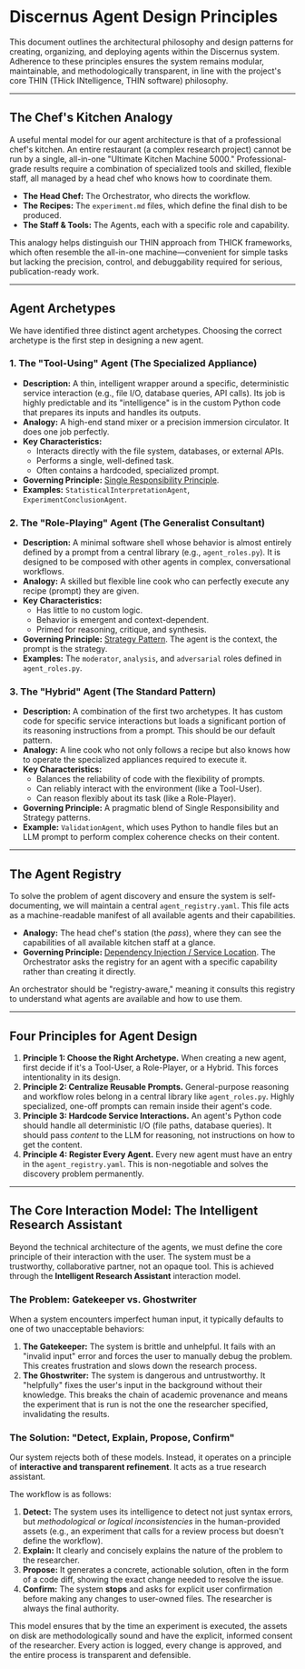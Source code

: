 # Discernus Agent Design Principles

This document outlines the architectural philosophy and design patterns for creating, organizing, and deploying agents within the Discernus system. Adherence to these principles ensures the system remains modular, maintainable, and methodologically transparent, in line with the project's core THIN (THick INtelligence, THIN software) philosophy.

---

## The Chef's Kitchen Analogy

A useful mental model for our agent architecture is that of a professional chef's kitchen. An entire restaurant (a complex research project) cannot be run by a single, all-in-one "Ultimate Kitchen Machine 5000." Professional-grade results require a combination of specialized tools and skilled, flexible staff, all managed by a head chef who knows how to coordinate them.

-   **The Head Chef:** The Orchestrator, who directs the workflow.
-   **The Recipes:** The `experiment.md` files, which define the final dish to be produced.
-   **The Staff & Tools:** The Agents, each with a specific role and capability.

This analogy helps distinguish our THIN approach from THICK frameworks, which often resemble the all-in-one machine—convenient for simple tasks but lacking the precision, control, and debuggability required for serious, publication-ready work.

---

## Agent Archetypes

We have identified three distinct agent archetypes. Choosing the correct archetype is the first step in designing a new agent.

### 1. The "Tool-Using" Agent (The Specialized Appliance)

-   **Description:** A thin, intelligent wrapper around a specific, deterministic service interaction (e.g., file I/O, database queries, API calls). Its job is highly predictable and its "intelligence" is in the custom Python code that prepares its inputs and handles its outputs.
-   **Analogy:** A high-end stand mixer or a precision immersion circulator. It does one job perfectly.
-   **Key Characteristics:**
    -   Interacts directly with the file system, databases, or external APIs.
    -   Performs a single, well-defined task.
    -   Often contains a hardcoded, specialized prompt.
-   **Governing Principle:** [Single Responsibility Principle](https://en.wikipedia.org/wiki/Single-responsibility_principle).
-   **Examples:** `StatisticalInterpretationAgent`, `ExperimentConclusionAgent`.

### 2. The "Role-Playing" Agent (The Generalist Consultant)

-   **Description:** A minimal software shell whose behavior is almost entirely defined by a prompt from a central library (e.g., `agent_roles.py`). It is designed to be composed with other agents in complex, conversational workflows.
-   **Analogy:** A skilled but flexible line cook who can perfectly execute any recipe (prompt) they are given.
-   **Key Characteristics:**
    -   Has little to no custom logic.
    -   Behavior is emergent and context-dependent.
    -   Primed for reasoning, critique, and synthesis.
-   **Governing Principle:** [Strategy Pattern](https://en.wikipedia.org/wiki/Strategy_pattern). The agent is the context, the prompt is the strategy.
-   **Examples:** The `moderator`, `analysis`, and `adversarial` roles defined in `agent_roles.py`.

### 3. The "Hybrid" Agent (The Standard Pattern)

-   **Description:** A combination of the first two archetypes. It has custom code for specific service interactions but loads a significant portion of its reasoning instructions from a prompt. This should be our default pattern.
-   **Analogy:** A line cook who not only follows a recipe but also knows how to operate the specialized appliances required to execute it.
-   **Key Characteristics:**
    -   Balances the reliability of code with the flexibility of prompts.
    -   Can reliably interact with the environment (like a Tool-User).
    -   Can reason flexibly about its task (like a Role-Player).
-   **Governing Principle:** A pragmatic blend of Single Responsibility and Strategy patterns.
-   **Example:** `ValidationAgent`, which uses Python to handle files but an LLM prompt to perform complex coherence checks on their content.

---

## The Agent Registry

To solve the problem of agent discovery and ensure the system is self-documenting, we will maintain a central `agent_registry.yaml`. This file acts as a machine-readable manifest of all available agents and their capabilities.

-   **Analogy:** The head chef's station (the *pass*), where they can see the capabilities of all available kitchen staff at a glance.
-   **Governing Principle:** [Dependency Injection / Service Location](https://en.wikipedia.org/wiki/Dependency_injection). The Orchestrator asks the registry for an agent with a specific capability rather than creating it directly.

An orchestrator should be "registry-aware," meaning it consults this registry to understand what agents are available and how to use them.

---

## Four Principles for Agent Design

1.  **Principle 1: Choose the Right Archetype.** When creating a new agent, first decide if it's a Tool-User, a Role-Player, or a Hybrid. This forces intentionality in its design.
2.  **Principle 2: Centralize Reusable Prompts.** General-purpose reasoning and workflow roles belong in a central library like `agent_roles.py`. Highly specialized, one-off prompts can remain inside their agent's code.
3.  **Principle 3: Hardcode Service Interactions.** An agent's Python code should handle all deterministic I/O (file paths, database queries). It should pass *content* to the LLM for reasoning, not instructions on how to get the content.
4.  **Principle 4: Register Every Agent.** Every new agent must have an entry in the `agent_registry.yaml`. This is non-negotiable and solves the discovery problem permanently.

---

## The Core Interaction Model: The Intelligent Research Assistant

Beyond the technical architecture of the agents, we must define the core principle of their interaction with the user. The system must be a trustworthy, collaborative partner, not an opaque tool. This is achieved through the **Intelligent Research Assistant** interaction model.

### The Problem: Gatekeeper vs. Ghostwriter

When a system encounters imperfect human input, it typically defaults to one of two unacceptable behaviors:

1.  **The Gatekeeper:** The system is brittle and unhelpful. It fails with an "invalid input" error and forces the user to manually debug the problem. This creates frustration and slows down the research process.
2.  **The Ghostwriter:** The system is dangerous and untrustworthy. It "helpfully" fixes the user's input in the background without their knowledge. This breaks the chain of academic provenance and means the experiment that is run is not the one the researcher specified, invalidating the results.

### The Solution: "Detect, Explain, Propose, Confirm"

Our system rejects both of these models. Instead, it operates on a principle of **interactive and transparent refinement**. It acts as a true research assistant.

The workflow is as follows:

1.  **Detect:** The system uses its intelligence to detect not just syntax errors, but *methodological or logical inconsistencies* in the human-provided assets (e.g., an experiment that calls for a review process but doesn't define the workflow).
2.  **Explain:** It clearly and concisely explains the nature of the problem to the researcher.
3.  **Propose:** It generates a concrete, actionable solution, often in the form of a code diff, showing the exact change needed to resolve the issue.
4.  **Confirm:** The system **stops** and asks for explicit user confirmation before making any changes to user-owned files. The researcher is always the final authority.

This model ensures that by the time an experiment is executed, the assets on disk are methodologically sound and have the explicit, informed consent of the researcher. Every action is logged, every change is approved, and the entire process is transparent and defensible. 